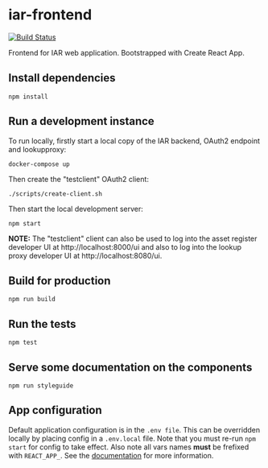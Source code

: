 # iar-frontend
[![Build Status](https://travis-ci.org/uisautomation/iar-frontend.svg?branch=master)](https://travis-ci.org/uisautomation/iar-frontend)

Frontend for IAR web application. Bootstrapped with Create React App.

## Install dependencies

`npm install`

## Run a development instance

To run locally, firstly start a local copy of the IAR backend, OAuth2 endpoint
and lookupproxy:

`docker-compose up`

Then create the "testclient" OAuth2 client:

`./scripts/create-client.sh`

Then start the local development server:

`npm start`

**NOTE:** The "testclient" client can also be used to log into the asset register
developer UI at http://localhost:8000/ui and also to log into the lookup proxy
developer UI at http://localhost:8080/ui.

## Build for production

`npm run build`

## Run the tests

`npm test`

## Serve some documentation on the components

`npm run styleguide`

## App configuration

Default application configuration is in the `.env file`.
This can be overridden locally by placing config in a `.env.local` file.
Note that you must re-run `npm start` for config to take effect.
Also note all vars names **must** be frefixed with `REACT_APP_`.
See the [documentation](https://github.com/facebook/create-react-app/blob/master/packages/react-scripts/template/README.md#adding-development-environment-variables-in-env) for more information.

